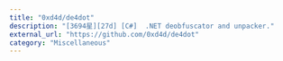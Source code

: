 ```yaml
---
title: "0xd4d/de4dot"
description: "[3694星][27d] [C#]  .NET deobfuscator and unpacker."
external_url: "https://github.com/0xd4d/de4dot"
category: "Miscellaneous"
---
```

